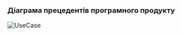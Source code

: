 ### Діаграма прецедентів програмного продукту
![UseCase](/1-SoftwareRequirements/1.3-SoftwareUserRequirements/1.3.3-UseCaseDiagram/ai-214-ermolaev_MindMap.drawio.png)
